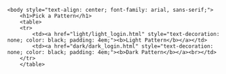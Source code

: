     <body style="text-align: center; font-family: arial, sans-serif;">
        <h1>Pick a Pattern</h1>
        <table>
        <tr>
            <td><a href="light/light_login.html" style="text-decoration: none; color: black; padding: 4em;"><b>Light Pattern</b></a></td>
            <td><a href="dark/dark_login.html" style="text-decoration: none; color: black; padding: 4em;"><b>Dark Pattern</b></a><br></td>
        </tr>
        </table>

